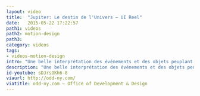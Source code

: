 ```yaml
---
layout: video
title:  "Jupiter: Le destin de l'Univers – UI Reel"
date:   2015-05-22 17:22:57
path1: videos
path2: motion-design
path3:
category: videos
tags:
- videos-motion-design
intro: "Une belle interprétation des événements et des objets peuplant notre galaxie. Via des courbes et des graphiques faisant référence à la météorologie, le studio Territory et Wachowski ont traduit la volonté de Hugh Bateup – Production designer – de représenter de manière singulière notre galaxie."
description: "Une belle interprétation des événements et des objets peuplant notre galaxie."
id-youtube: sDJrsOKh6-8
viaurl: http://odd-ny.com/
viatitle: odd-ny.com – Office of Development & Design
---
```

